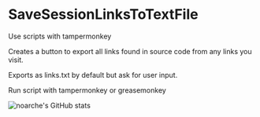 # SaveSessionLinksToTextFile
Use scripts with tampermonkey 



Creates a button to export all links found in source code from any links you visit. 

Exports as links.txt by default but ask for user input.

Run script with tampermonkey or greasemonkey


![noarche's GitHub stats](https://github-readme-stats.vercel.app/api?username=noarche&show_icons=true&theme=transparent)
